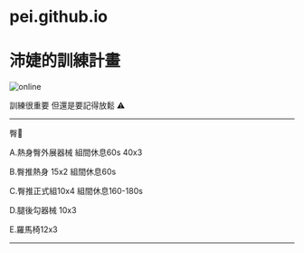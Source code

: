 # pei.github.io
<html>
  <head>
    <meta charset="UTF-8">
   
  </head>
  <body>
    <h1>沛婕的訓練計畫</h1>
    <img src="https://custom-images.strikinglycdn.com/res/hrscywv4p/image/upload/c_limit,fl_lossy,h_600,w_800,f_auto,q_auto/6854615/492705_919805.jpeg" alt="online">
    <p>訓練很重要 但還是要記得放鬆 ⚠️</p>
    <hr>
    <p>臀🍑</p>
    <p>A.熱身臀外展器械 組間休息60s 40x3</p>
    <p>B.臀推熱身 15x2 組間休息60s</p>
    <p>C.臀推正式組10x4 組間休息160-180s </p>
    <p>D.腿後勾器械 10x3</p>
    <p>E.羅馬椅12x3</p>
    <hr>
</body>
</html>
